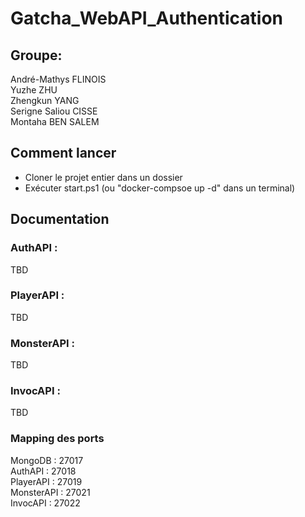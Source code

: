 # Gatcha_WebAPI_Authentication
## Groupe:
André-Mathys FLINOIS<br>
Yuzhe ZHU<br>
Zhengkun YANG<br>
Serigne Saliou CISSE<br>
Montaha BEN SALEM<br>

## Comment lancer
- Cloner le projet entier dans un dossier<br>
- Exécuter start.ps1 (ou "docker-compsoe up -d" dans un terminal)<br>


## Documentation

### AuthAPI :
TBD<br>

### PlayerAPI :
TBD<br>

### MonsterAPI :
TBD<br>

### InvocAPI :
TBD<br>


### Mapping des ports
MongoDB : 27017<br>
AuthAPI : 27018<br>
PlayerAPI : 27019<br>
MonsterAPI : 27021<br>
InvocAPI : 27022<br>





